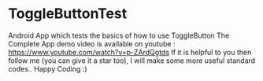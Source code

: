 # ToggleButtonTest
Android App which tests the basics of how to use ToggleButton
The Complete App demo video is available on youtube : https://www.youtube.com/watch?v=p-ZArdQgtds
If it is helpful to you then follow me (you can give it a star too), I will make some more useful standard codes..
  Happy Coding :)
